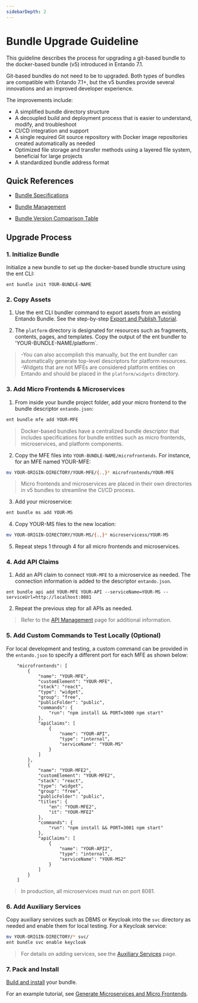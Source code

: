 ```yaml
---
sidebarDepth: 2
---
```


# Bundle Upgrade Guideline

This guideline describes the process for upgrading a git-based bundle to the docker-based bundle (v5) introduced in Entando 7.1. 
 
Git-based bundles do not need to be to upgraded. Both types of bundles are compatible with Entando 7.1+, but the v5 bundles provide several innovations and an improved developer experience.

The improvements include:
* A simplified bundle directory structure
* A decoupled build and deployment process that is easier to understand, modify, and troubleshoot
* CI/CD integration and support 
* A single required Git source repository with Docker image repositories created automatically as needed
* Optimized file storage and transfer methods using a layered file system, beneficial for large projects
* A standardized bundle address format

## Quick References
* [Bundle Specifications](../curate/bundle-details.md)

* [Bundle Management](../getting-started/ent-bundle.md)

* [Bundle Version Comparison Table](./bundle-comparison.md)

## Upgrade Process

### 1. Initialize Bundle 

Initialize a new bundle to set up the docker-based bundle structure using the ent CLI:

``` 
ent bundle init YOUR-BUNDLE-NAME
```
### 2. Copy Assets
1. Use the ent CLI bundler command to export assets from an existing Entando Bundle. See the step-by-step [Export and Publish Tutorial](../../tutorials/create/pb/export-bundle-from-application.md). 

2. The `platform` directory is designated for resources such as fragments, contents, pages, and templates. Copy the output of the ent bundler to 'YOUR-BUNDLE-NAME/platform`. 
      
>-You can also accomplish this manually, but the ent bundler can automatically generate top-level descriptors for platform resources.  
-Widgets that are not MFEs are considered platform entities on Entando and should be placed in the `platform/widgets` directory.

### 3. Add Micro Frontends & Microservices
 
1. From inside your bundle project folder, add your micro frontend to the bundle descriptor `entando.json`:
``` sh
ent bundle mfe add YOUR-MFE
```
>Docker-based bundles have a centralized bundle descriptor that includes specifications for bundle entities such as micro frontends, microservices, and platform components. 

2. Copy the MFE files into `YOUR-BUNDLE-NAME/microfrontends`. For instance, for an MFE named YOUR-MFE: 

``` sh
mv YOUR-ORIGIN-DIRECTORY/YOUR-MFE/{.,}* microfrontends/YOUR-MFE
```
>Micro frontends and microservices are placed in their own directories in v5 bundles to streamline the CI/CD process.

3. Add your microservice:
``` sh
ent bundle ms add YOUR-MS
```
4. Copy YOUR-MS files to the new location:
``` sh
mv YOUR-ORIGIN-DIRECTORY/YOUR-MS/{.,}* microservicess/YOUR-MS
```
5. Repeat steps 1 through 4 for all micro frontends and microservices.

### 4. Add API Claims
1. Add an API claim to connect `YOUR-MFE` to a microservice as needed. The connection information is added to the descriptor `entando.json`.
```shell
ent bundle api add YOUR-MFE YOUR-API --serviceName=YOUR-MS --serviceUrl=http://localhost:8081
```

2. Repeat the previous step for all APIs as needed.

>Refer to the [API Management](../getting-started/ent-api.md) page for additional information.

### 5. Add Custom Commands to Test Locally (Optional)

For local development and testing, a custom command can be provided in the `entando.json` to specify a different port for each MFE as shown below: 
``` 
    "microfrontends": [
        {
            "name": "YOUR-MFE",
            "customElement": "YOUR-MFE",
            "stack": "react",
            "type": "widget",
            "group": "free",
            "publicFolder": "public",
            "commands": {
                "run": "npm install && PORT=3000 npm start"
            },
            "apiClaims": [
                {
                    "name": "YOUR-API",
                    "type": "internal",
                    "serviceName": "YOUR-MS"
                }
            ]
        },
        {
            "name": "YOUR-MFE2",
            "customElement": "YOUR-MFE2",
            "stack": "react",
            "type": "widget",
            "group": "free",
            "publicFolder": "public",
            "titles": {
                "en": "YOUR-MFE2",
                "it": "YOUR-MFE2"
            },
            "commands": {
                "run": "npm install && PORT=3001 npm start"
            },
            "apiClaims": [
                {
                    "name": "YOUR-API2",
                    "type": "internal",
                    "serviceName": "YOUR-MS2"
                }
            ]
        }
    ]
```
>In production, all microservices must run on port 8081.

### 6. Add Auxiliary Services
Copy auxiliary services such as DBMS or Keycloak into the `svc` directory as needed and enable them for local testing. For a Keycloak service:
``` sh
mv YOUR-ORIGIN-DIRECTORY/* svc/
ent bundle svc enable keycloak
```
>For details on adding services, see the [Auxiliary Services](../getting-started/ent-svc.md) page.

### 7. Pack and Install
[Build and install](../../tutorials/create/pb/publish-project-bundle.md) your bundle.
   <EntandoInstall71/>

For an example tutorial, see [Generate Microservices and Micro Frontends](https://developer.entando.com/next/tutorials/create/ms/generate-microservices-and-micro-frontends.html#configure-the-components).


